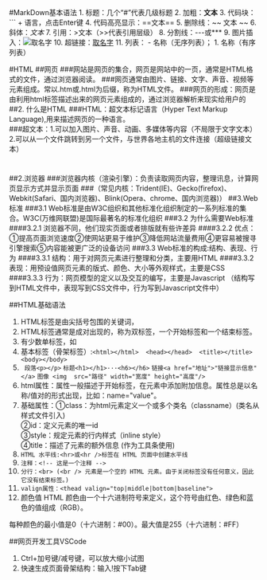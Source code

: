 #MarkDown基本语法
    1. 标题：几个“#”代表几级标题
    2. 加粗：**文本**
    3. 代码块：``` + 语言，点击Enter键
    4. 代码高亮显示：==文本==
    5. 删除线：~~ 文本 ~~
    6. 斜体：*文本*
    7. 引用：>文本（>>代表引用层级）
    8. 分割线：---或***
    9. 图片插入：![取名字](图片路径)
    10. 超链接：[取名字](链接地址)
    11. 列表：  - 名称（无序列表）；   1.  名称（有序列表） 



#HTML
##网页
###网站是网页的集合，网页是网站中的一页，通常是HTML格式的文件，通过浏览器阅读。
###网页通常由图片、链接、文字、声音、视频等元素组成。常以.htm或.html为后缀，称为HTML文件。
###网页的形成：网页是由利用html标签描述出来的网页元素组成的，通过浏览器解析来现实给用户的
##2. 什么是HTML
###HTML：超文本标记语言（Hyper Text Markup Language),用来描述网页的一种语言。  
###超文本：1.可以加入图片、声音、动画、多媒体等内容（不局限于文字文本） 2.可以从一个文件跳转到另一个文件，与世界各地主机的文件连接（超级链接文本）
#
##2.浏览器
###浏览器内核（渲染引擎）：负责读取网页内容，整理讯息，计算网页显示方式并显示页面
###（常见内核：Trident(IE)、Gecko(firefox)、Webkit(Safari、国内浏览器)、Blink(Opera、chrome、国内浏览器)）
##3.Web标准
###3.1 Web标准是由W3C组织和其他标准化组织制定的一系列标准的集合。W3C(万维网联盟)是国际最著名的标准化组织
###3.2 为什么需要Web标准
####3.2.1 浏览器不同，他们现实页面或者排版就有些许差异
####3.2.2 优点：①提高页面浏览速度②使网站更易于维护③降低网站流量费用④更容易被搜寻引擎搜索⑤内容能被更广泛的设备访问
###3.3 Web标准的构成:结构、表现、行为
####3.3.1 结构：用于对网页元素进行整理和分类，主要用HTML
####3.3.2 表现：用预设值网页元素的版式、颜色、大小等外观样式，主要是CSS
####3.3.3 行为：网页模型的定义以及交互的编写，主要是Javascript
（结构写到HTML文件中，表现写到CSS文件中，行为写到Javascript文件中）

##HTML基础语法
1. HTML标签是由尖括号包围的关键词，
2. HTML标签通常是成对出现的，称为双标签，一个开始标签和一个结束标签。
3. 有少数单标签，如<br/>
4. 基本标签（骨架标签）:`<html></html>  <head></head>  <title></title>   <body></body>`
5. ` 段落<p></p>`  `标题<h1></h1>···<h6></h6>` `链接<a href="地址">"链接显示信息"</a>`  `图像 <img  src="路径" width="宽度" height="高度"/>`
6. html属性：属性一般描述于开始标签，在元素中添加附加信息。属性总是以名称/值对的形式出现，比如：name="value"。
7. 基础属性：①class：为html元素定义一个或多个类名（classname）(类名从样式文件引入) <br>  ②id：定义元素的唯一id   <br>③style：规定元素的行内样式（inline style）<br>④title：描述了元素的额外信息 (作为工具条使用) 
8. `HTML 水平线:<hr>或<hr />标签在 HTML 页面中创建水平线`
9. `注释：<!-- 这是一个注释 -->`
10. `分行：<br> (<br /> 元素是一个空的 HTML 元素。由于关闭标签没有任何意义，因此它没有结束标签。)`
11. `valign属性：<thead valign="top|middle|bottom|baseline">`
12. 颜色值
HTML 颜色由一个十六进制符号来定义，这个符号由红色、绿色和蓝色的值组成（RGB）。

每种颜色的最小值是0（十六进制：#00）。最大值是255（十六进制：#FF）



##网页开发工具VSCode
1. Ctrl+加号键/减号键，可以放大缩小试图
2. 快速生成页面骨架结构：输入!按下Tab键

